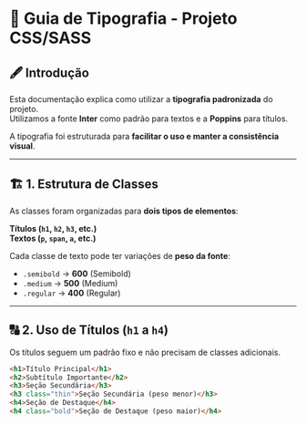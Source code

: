 # 📖 Guia de Tipografia - Projeto CSS/SASS

## 🖋 Introdução
Esta documentação explica como utilizar a **tipografia padronizada** do projeto.  
Utilizamos a fonte **Inter** como padrão para textos e a **Poppins** para títulos.  

A tipografia foi estruturada para **facilitar o uso e manter a consistência visual**.

---

## 🏗 1. Estrutura de Classes
As classes foram organizadas para **dois tipos de elementos**:

**Títulos (`h1`, `h2`, `h3`, etc.)**  
**Textos (`p`, `span`, `a`, etc.)**

Cada classe de texto pode ter variações de **peso da fonte**:
- `.semibold` → **600** (Semibold)
- `.medium` → **500** (Medium)
- `.regular` → **400** (Regular)

---

## 🔠 2. Uso de Títulos (`h1` a `h4`)
Os títulos seguem um padrão fixo e não precisam de classes adicionais.

```html
<h1>Título Principal</h1>
<h2>Subtítulo Importante</h2>
<h3>Seção Secundária</h3>
<h3 class="thin">Seção Secundária (peso menor)</h3>
<h4>Seção de Destaque</h4>
<h4 class="bold">Seção de Destaque (peso maior)</h4>
